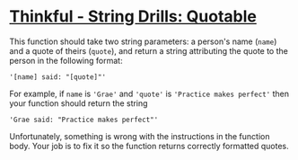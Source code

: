 # [Thinkful - String Drills: Quotable](https://www.codewars.com/kata/thinkful-string-drills-quotable "https://www.codewars.com/kata/5859c82bd41fc6207900007a")

This function should take two string parameters: a person's name (`name`) and a quote of theirs (`quote`), and return a string attributing
the quote to the person in the following format:

```
'[name] said: "[quote]"'
```

For example, if `name` is `'Grae'` and `'quote'` is `'Practice makes perfect'` then your function should return the string

```
'Grae said: "Practice makes perfect"'
```

Unfortunately, something is wrong with the instructions in the function body. Your job is to fix it so the function returns correctly
formatted quotes.